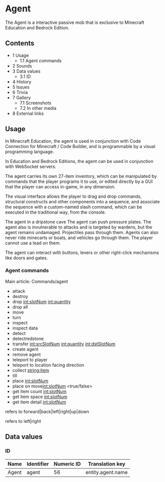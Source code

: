 # Agent
The Agent is a interactive passive mob that is exclusive to Minecraft Education and Bedrock Edition.

## Contents
- 1 Usage
	- 1.1 Agent commands
- 2 Sounds
- 3 Data values
	- 3.1 ID
- 4 History
- 5 Issues
- 6 Trivia
- 7 Gallery
	- 7.1 Screenshots
	- 7.2 In other media
- 8 External links

## Usage
In Minecraft Education, the agent is used in conjunction with Code Connection for Minecraft / Code Builder, and is programmable by a visual programming language.

In Education and Bedrock Editions, the agent can be used in conjunction with WebSocket servers. 

The agent carries its own 27-item inventory, which can be manipulated by commands that the player programs it to use, or edited directly by a GUI that the player can access in-game, in any dimension.

The visual interface allows the player to drag and drop commands, structural constructs and other components into a sequence, and associate the sequence with a custom-named slash command, which can be executed in the traditional way, from the console.

The agent in a dripstone cave
The agent can push pressure plates. The agent also is invulnerable to attacks and is targeted by wardens, but the agent remains undamaged. Projectiles pass through them. Agents can also never ride minecarts or boats, and vehicles go through them. The player cannot use a lead on them.

The agent can interact with buttons, levers or other right-click mechanisms like doors and gates.  

### Agent commands
Main article: Commands/agent
- attack <direction>
- destroy <direction>
- drop <int:slotNum> <int:quantity> <direction>
- drop all <direction>
- move <direction>
- turn <turnDirection>
- inspect <direction>
- inspect data <direction>
- detect <direction>
- detectredstone <direction>
- transfer <int:srcSlotNum> <int:quantity> <int:dstSlotNum>
- create agent
- remove agent
- teleport to player
- teleport to location facing direction
- collect <string:item>
- till <direction>
- place <int:slotNum> <direction>
- place on move<int:slotNum> <true/false>
- get item count <int:slotNum>
- get item space <int:slotNum>
- get item detail <int:slotNum>

<direction> refers to forward|back|left|right|up|down

<turnDirection> refers to left|right

## Data values
### ID
| Name  | Identifier | Numeric ID | Translation key   |
|-------|------------|------------|-------------------|
| Agent | agent      | 56         | entity.agent.name |

